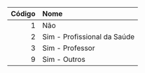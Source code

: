  | Código | Nome                        |
 | -----: | :-------------------------- |
 | 1      | Não                         |
 | 2      | Sim - Profissional da Saúde |
 | 3      | Sim - Professor             |
 | 9      | Sim - Outros                |
